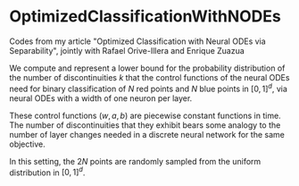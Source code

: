 # OptimizedClassificationWithNODEs
Codes from my article "Optimized Classification with Neural ODEs via Separability", jointly with Rafael Orive-Illera and Enrique Zuazua

We compute and represent a lower bound for the probability distribution of the number of discontinuities $k$ that the control functions of the neural ODEs need for binary classification of $N$ red points and $N$ blue points in $[0,1]^d$, via neural ODEs with a width of one neuron per layer.

These control functions $(w,a,b)$ are piecewise constant functions in time. 
The number of discontinuities that they exhibit bears some analogy to the number of layer changes needed in a discrete neural network for the same objective.

In this setting, the $2N$ points are randomly sampled from the uniform distribution in $[0,1]^d$.
